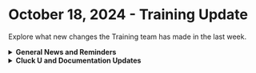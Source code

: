 # October 18, 2024 - Training Update

Explore what new changes the Training team has made in the last week.

<details>

<summary><strong>General News and Reminders</strong></summary>

* **Game Tip of the Week:**
  * On the modern front (unless you count remasters), I'd say don't miss Ys X Nordics, Dragon Quest III HD-2D Remake, and Fantasian coming out next week! Because there just aren't enough great RPGs this year! /s
  * Or on the Retro side, I'm about half way through Xenogears and working on playing through Link to the Past again! These are both classics!
* **SHOUT OUTS** **TO:**
  * Clint, Adam B, Kai, Jonathan, James, Kian, David, Ed, Zolile, Rob,  and Adam K for passing the Foundations Certification
    * Take the [foundations-certification.md](../../../cluck-university/rewst-foundations/foundations-certification.md "mention") Exam, and collect your prestigious **Certified Rewster** badge in Discord.&#x20;
    * You also get access to a super secret Discord channel.
  * Elliot, David, Derrick, Logan, Andrew, Nick, Dustin, Reinier, Nicholas, Patrick, Austin, Sean, Owen, Philippe, Michael D, Brandon, Devon, Aaron, Jared, Ben, Shmily, Jadan, Emmitt, Jeremy, Chris, Tom, Dominik, Michael G, Joe, Will, Nick, Christian, Albert, John R., Tre, and Timothy for passing the Clean Automation Certification!!! :confetti\_ball:
    * and...Lisa and John E with PERFECT SCORES!!!
    * Take the new [clean-automation-certification.md](../../../cluck-university/clean-automation/clean-automation-certification.md "mention")exam!
* Join us in our [Cluck-U Discord channel](https://discord.com/channels/936789089703845988/1121465945295167588) if you have any questions, comments, or concerns!
* [Sign up for the Office Hours](https://calendly.com/cluck-u/office-hours?) to work through any questions you have during and after training! If there is something you want us to cover, Let us know!

</details>

<details>

<summary><strong>Cluck U and Documentation Updates</strong></summary>

**What's New at Cluck University?**

* Courses have been updated on docs.rewst.help! New structure and sets of pages to create a better learning experience.
  * Check it out at [rewst-foundations](../../../cluck-university/rewst-foundations/ "mention")
  * New naming convention adopted for our courses
* Check out the Cluck University Landing Page @ [go.rew.st/cluck-university](https://go.rew.st/cluck-university) for all the latest courses self-serve and live.

**The List of Reminders:**

* We'd love to get your feedback on our Training and Documentation! [Please fill out this form to let us know how we can improve](https://www.surveymonkey.com/r/rewsttrainingfeedback)!
* You can make training and documentation requests at [https://rewst.canny.io/](https://rewst.canny.io/)

**New & Updated Pages:**

* New Open Mic Page Added: [oct-11-2024-unlock-hidden-azure-ad-data-with-this-genius-workflow-trick.md](../../roc-open-mics/2024-roc-open-mics/oct-11-2024-unlock-hidden-azure-ad-data-with-this-genius-workflow-trick.md "mention")

</details>
